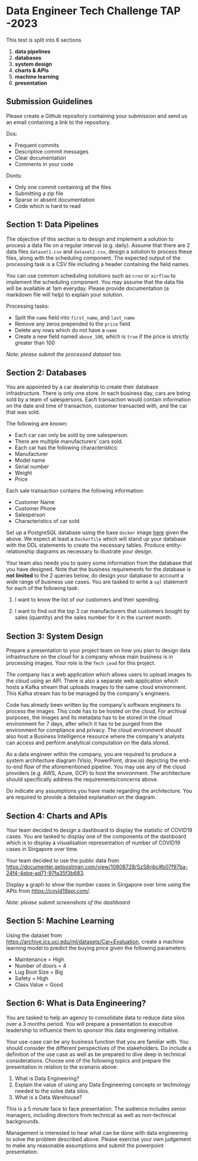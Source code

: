 # Data Engineer Tech Challenge TAP -2023

This test is split into 6 sections

1. **data pipelines**
2. **databases**
3. **system design**
4. **charts & APIs**
5. **machine learning**
6. **presentation**

## Submission Guidelines

Please create a Github repository containing your submission and send us an email containing a link to the repository.

Dos:

- Frequent commits
- Descriptive commit messages
- Clear documentation
- Comments in your code

Donts:

- Only one commit containing all the files
- Submitting a zip file
- Sparse or absent documentation
- Code which is hard to read

## Section 1: Data Pipelines

The objective of this section is to design and implement a solution to process a data file on a regular interval (e.g. daily). Assume that there are 2 data files `dataset1.csv` and `dataset2.csv`, design a solution to process these files, along with the scheduling component. The expected output of the processing task is a CSV file including a header containing the field names.

You can use common scheduling solutions such as `cron` or `airflow` to implement the scheduling component. You may assume that the data file will be available at 1am everyday. Please provide documentation (a markdown file will help) to explain your solution.

Processing tasks:

- Split the `name` field into `first_name`, and `last_name`
- Remove any zeros prepended to the `price` field
- Delete any rows which do not have a `name`
- Create a new field named `above_100`, which is `true` if the price is strictly greater than 100

_Note: please submit the processed dataset too._

## Section 2: Databases

You are appointed by a car dealership to create their database infrastructure. There is only one store. In each business day, cars are being sold by a team of salespersons. Each transaction would contain information on the date and time of transaction, customer transacted with, and the car that was sold.

The following are known:

- Each car can only be sold by one salesperson.
- There are multiple manufacturers’ cars sold.
- Each car has the following characteristics:
- Manufacturer
- Model name
- Serial number
- Weight
- Price

Each sale transaction contains the following information:

- Customer Name
- Customer Phone
- Salesperson
- Characteristics of car sold

Set up a PostgreSQL database using the base `docker` image [here](https://hub.docker.com/_/postgres) given the above. We expect at least a `Dockerfile` which will stand up your database with the DDL statements to create the necessary tables. Produce entity-relationship diagrams as necessary to illustrate your design.

Your team also needs you to query some information from the database that you have designed. Note that the business requirements for the database is **not limited** to the 2 queries below, do design your database to account a wide range of business use cases. You are tasked to write a `sql` statement for each of the following task:

1. I want to know the list of our customers and their spending.

2. I want to find out the top 3 car manufacturers that customers bought by sales (quantity) and the sales number for it in the current month.

## Section 3: System Design

Prepare a presentation to your project team on how you plan to design data infrastructure on the cloud for a company whose main business is in processing images. Your role is the `Tech Lead` for this project.

The company has a web application which allows users to upload images to the cloud using an API. There is also a separate web application which hosts a Kafka stream that uploads images to the same cloud environment. This Kafka stream has to be managed by the company's engineers.

Code has already been written by the company's software engineers to process the images. This code has to be hosted on the cloud. For archival purposes, the images and its metadata has to be stored in the cloud environment for 7 days, after which it has to be purged from the environment for compliance and privacy. The cloud environment should also host a Business Intelligence resource where the company's analysts can access and perform analytical computation on the data stored.

As a data engineer within the company, you are required to produce a system architecture diagram (Visio, PowerPoint, draw.io) depicting the end-to-end flow of the aforementioned pipeline. You may use any of the cloud providers (e.g. AWS, Azure, GCP) to host the environment. The architecture should specifically address the requirements/concerns above.

Do indicate any assumptions you have made regarding the architecture. You are required to provide a detailed explanation on the diagram.

## Section 4: Charts and APIs

Your team decided to design a dashboard to display the statistic of COVID19 cases. You are tasked to display one of the components of the dashboard which is to display a visualisation representation of number of COVID19 cases in Singapore over time.

Your team decided to use the public data from https://documenter.getpostman.com/view/10808728/SzS8rjbc#b07f97ba-24f4-4ebe-ad71-97fa35f3b683.

Display a graph to show the number cases in Singapore over time using the APIs from https://covid19api.com/.

_Note: please submit screenshots of the dashboard_

## Section 5: Machine Learning

Using the dataset from https://archive.ics.uci.edu/ml/datasets/Car+Evaluation, create a machine learning model to predict the buying price given the following parameters:

- Maintenance = High
- Number of doors = 4
- Lug Boot Size = Big
- Safety = High
- Class Value = Good

## Section 6: What is Data Engineering?

You are tasked to help an agency to consolidate data to reduce data silos over a 3 months period. You will prepare a presentation to executive leadership to influence them to sponsor this data engineering initiative.

Your use-case can be any business function that you are familiar with. You should consider the different perspectives of the stakeholders. Do include a definition of the use case as well as be prepared to dive deep in technical considerations.
Choose one of the following topics and prepare the presentation in relation to the scenario above:

1. What is Data Engineering?
2. Explain the value of using any Data Engineering concepts or technology needed to the solve data silos.
3. What is a Data Warehouse?

This is a 5 minute face to face presentation. The audience includes senior managers, including directors from technical as well as non-technical backgrounds.

Management is interested to hear what can be done with data engineering to solve the problem described above. Please exercise your own judgement to make any reasonable assumptions and submit the powerpoint presentation.
